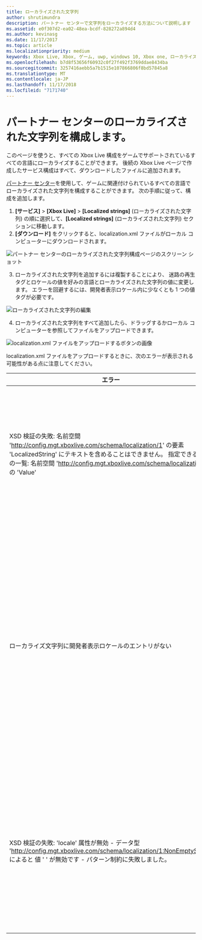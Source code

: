 ```yaml
---
title: ローカライズされた文字列
author: shrutimundra
description: パートナー センターで文字列をローカライズする方法について説明します
ms.assetid: e0f307d2-ea02-48ea-bcdf-828272a894d4
ms.author: kevinasg
ms.date: 11/17/2017
ms.topic: article
ms.localizationpriority: medium
keywords: Xbox Live, Xbox, ゲーム, uwp, windows 10, Xbox one, ローカライズされた文字列, パートナー センター
ms.openlocfilehash: b7d8f53656f60932c0f27f492f3769ddae8434ba
ms.sourcegitcommit: 3257416aebb5a7b1515e107866806f8bd57845a8
ms.translationtype: MT
ms.contentlocale: ja-JP
ms.lasthandoff: 11/17/2018
ms.locfileid: "7171740"
---
```

# <a name="configuring-localized-strings-in-partner-center"></a>パートナー センターのローカライズされた文字列を構成します。

このページを使うと、すべての Xbox Live 構成をゲームでサポートされているすべての言語にローカライズすることができます。 後続の Xbox Live ページで作成したサービス構成はすべて、ダウンロードしたファイルに追加されます。

[パートナー センター](https://partner.microsoft.com/dashboard)を使用して、ゲームに関連付けられているすべての言語でローカライズされた文字列を構成することができます。 次の手順に従って、構成を追加します。

1. **[サービス]** > **[Xbox Live]** > **[Localized strings]** (ローカライズされた文字列) の順に選択して、**[Localized strings]** (ローカライズされた文字列) セクションに移動します。
2. **[ダウンロード]** をクリックすると、localization.xml ファイルがローカル コンピューターにダウンロードされます。

![パートナー センターのローカライズされた文字列構成ページのスクリーン ショット](../../images/dev-center/localized-strings/localized-strings-1.png)

3. ローカライズされた文字列を追加するには複製することにより、 <Value locale="en-US">迷路の再生</Value> タグとロケールの値を好みの言語とローカライズされた文字列の値に変更します。 エラーを回避するには、開発者表示ロケール内に少なくとも 1 つの値タグが必要です。

![ローカライズされた文字列の編集](../../images/dev-center/localized-strings/localized-strings.gif)

4. ローカライズされた文字列をすべて追加したら、ドラッグするかローカル コンピューターを参照してファイルをアップロードできます。

![localization.xml ファイルをアップロードするボタンの画像](../../images/dev-center/localized-strings/localized-strings-2.png)

localization.xml ファイルをアップロードするときに、次のエラーが表示される可能性がある点に注意してください。

| エラー | 原因 |
|---------------------------|-------------|
| XSD 検証の失敗: 名前空間 'http://config.mgt.xboxlive.com/schema/localization/1' の要素 'LocalizedString' にテキストを含めることはできません。 指定できる要素の一覧: 名前空間 'http://config.mgt.xboxlive.com/schema/localization/1' の 'Value' | これは、XML ドキュメントの形式が正しくない場合に発生します。 |
| ローカライズ文字列に開発者表示ロケールのエントリがない | これは、ローカライズされた文字列に、ロケールが開発者表示ロケールと一致しないエントリがない場合に発生します。 |
| XSD 検証の失敗: 'locale' 属性が無効 - データ型 'http://config.mgt.xboxlive.com/schema/localization/1:NonEmptyString' によると 値 ' ' が無効です - パターン制約に失敗しました。 | ローカライズされた文字列のロケールの値がない場合にこれが発生する、 <Value> tag|